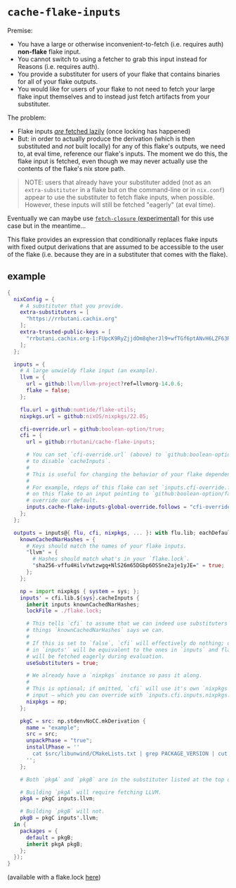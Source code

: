 # `cache-flake-inputs`

Premise:
  - You have a large or otherwise inconvenient-to-fetch (i.e. requires auth) **non-flake** flake input.
  - You cannot switch to using a fetcher to grab this input instead for Reasons (i.e. requires auth).
  - You provide a substituter for users of your flake that contains binaries for all of your flake outputs.
  - You would like for users of your flake to not need to fetch your large flake input themselves and to instead just fetch artifacts from your substituter.

The problem:
  - Flake inputs [*are* fetched lazily](https://github.com/NixOS/nix/commit/6dbd5c26e6c853f302cd9d3ed171d134ff24ffe1) (once locking has happened)
  - But: in order to actually produce the derivation (which is then substituted and *not* built locally) for any of this flake's outputs, we need to, at eval time, reference our flake's inputs. The moment we do this, the flake input is fetched, even though we may never actually use the contents of the flake's nix store path.

> NOTE: users that already have your substituter added (not as an `extra-substituter` in a flake but on the command-line or in `nix.conf`) appear to use the substituter to fetch flake inputs, when possible. However, these inputs will still be fetched "eagerly" (at eval time).

Eventually we can maybe use [`fetch-closure` (experimental)](https://nixos.org/manual/nix/stable/expressions/builtins.html#builtins-fetchClosure) for this use case but in the meantime...

This flake provides an expression that conditionally replaces flake inputs with fixed output derivations that are assumed to be accessible to the user of the flake (i.e. because they are in a substituter that comes with the flake).

## example

```nix
{
  nixConfig = {
    # A substituter that you provide.
    extra-substituters = [
      "https://rrbutani.cachix.org"
    ];
    extra-trusted-public-keys = [
      "rrbutani.cachix.org-1:FUpcK9RyZjjdOm8qherJl9+wfTGf6ptANvH6LZF63Ro="
    ];
  };

  inputs = {
    # A large unwieldy flake input (an example).
    llvm = {
      url = github:llvm/llvm-project?ref=llvmorg-14.0.6;
      flake = false;
    };

    flu.url = github:numtide/flake-utils;
    nixpkgs.url = github:nixOS/nixpkgs/22.05;

    cfi-override.url = github:boolean-option/true;
    cfi = {
      url = github:rrbutani/cache-flake-inputs;

      # You can set `cfi-override.url` (above) to `github:boolean-option/false`
      # to disable `cacheInputs`.
      #
      # This is useful for changing the behavior of your flake dependencies.
      #
      # For example, rdeps of this flake can set `inputs.cfi-override.follows`
      # on this flake to an input pointing to `github:boolean-option/false` to
      # override our default.
      inputs.cache-flake-inputs-global-override.follows = "cfi-override";
    };
  };

  outputs = inputs@{ flu, cfi, nixpkgs, ... }: with flu.lib; eachDefaultSystem (sys: let
    knownCachedNarHashes = {
      # Keys should match the names of your flake inputs.
      "llvm" = {
        # Hashes should match what's in your `flake.lock`.
        "sha256-vffu4HilvYwtzwgq+NlS26m65DGbp6OSSne2aje1yJE=" = true;
      };
    };

    np = import nixpkgs { system = sys; };
    inputs' = cfi.lib.${sys}.cacheInputs {
      inherit inputs knownCachedNarHashes;
      lockFile = ./flake.lock;

      # This tells `cfi` to assume that we can indeed use substituters to get the
      # things `knownCachedNarHashes` says we can.
      #
      # If this is set to `false`, `cfi` will effectively do nothing; derivations
      # in `inputs'` will be equivalent to the ones in `inputs` and flake inputs
      # will be fetched eagerly during evaluation.
      useSubstituters = true;

      # We already have a `nixpkgs` instance so pass it along.
      #
      # This is optional; if omitted, `cfi` will use it's own `nixpkgs` flake
      # input — which you can override with `inputs.cfi.inputs.nixpkgs.follows`).
      nixpkgs = np;
    };

    pkgC = src: np.stdenvNoCC.mkDerivation {
      name = "example";
      src = src;
      unpackPhase = "true";
      installPhase = ''
        cat $src/libunwind/CMakeLists.txt | grep PACKAGE_VERSION | cut -d' ' -f4- | cut -d')' -f1 | head -1 > $out
      '';
    };

    # Both `pkgA` and `pkgB` are in the substituter listed at the top of this flake.

    # Building `pkgA` will require fetching LLVM.
    pkgA = pkgC inputs.llvm;

    # Building `pkgB` will not.
    pkgB = pkgC inputs'.llvm;
  in {
    packages = {
      default = pkgB;
      inherit pkgA pkgB;
    };
  });
}
```

(available with a flake.lock [here](https://gist.github.com/rrbutani/474ec08b6b5f3389c39ed7fd3ff4dc13))
